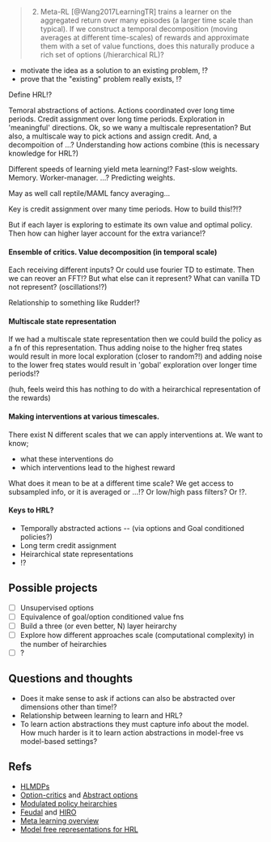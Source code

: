 > 2. Meta-RL [@Wang2017LearningTR] trains a learner on the aggregated return over many episodes (a larger time scale than typical). If we construct a temporal decomposition (moving averages at different time-scales) of rewards and approximate them with a set of value functions, does this naturally produce a rich set of options (/hierarchical RL)?

- motivate the idea as a solution to an existing problem,
!?
- prove that the "existing" problem really exists,
!?

Define HRL!?

Temoral abstractions of actions.
Actions coordinated over long time periods.
Credit assignment over long time periods.
Exploration in 'meaningful' directions.
Ok, so we wany a multiscale representation?
But also, a multiscale way to pick actions and assign credit.
And, a decompoition of ...?
Understanding how actions combine (this is necessary knowledge for HRL?)


Different speeds of learning yield meta learning!? Fast-slow weights. Memory. Worker-manager. ...? Predicting weights.

May as well call reptile/MAML fancy averaging...

Key is credit assignment over many time periods. How to build this!?!?

But if each layer is exploring to estimate its own value and optimal policy. Then how can higher layer account for the extra variance!?

#### Ensemble of critics. Value decomposition (in temporal scale)

Each receiving different inputs?
Or could use fourier TD to estimate. Then we can reover an FFT!?
But what else can it represent? What can vanilla TD not represent? (oscillations!?)

Relationship to something like Rudder!?

#### Multiscale state representation

If we had a multiscale state representation then we could build the policy as a fn of this representation.
Thus adding noise to the higher freq states would result in more local exploration (closer to random?!) and adding noise to the lower freq states would result in 'gobal' exploration over longer time periods!?

(huh, feels weird this has nothing to do with a heirarchical representation of the rewards)

#### Making interventions at various timescales.

There exist N different scales that we can apply interventions at. We want to know;
- what these interventions do
- which interventions lead to the highest reward

What does it mean to be at a different time scale? We get access to subsampled info, or it is averaged or ...!?
Or low/high pass filters? Or !?.



#### Keys to HRL?

- Temporally abstracted actions -- (via options and Goal conditioned policies?)
- Long term credit assignment
- Heirarchical state representations
- !?

## Possible projects

- [ ] Unsupervised options
- [ ] Equivalence of goal/option conditioned value fns
- [ ] Build a three (or even better, N) layer heirarchy
- [ ] Explore how different approaches scale (computational complexity) in the number of heirarchies
- [ ] ?

## Questions and thoughts

- Does it make sense to ask if actions can also be abstracted over dimensions other than time!?
- Relationship between learning to learn and HRL?
- To learn action abstractions they must capture info about the model. How much harder is it to learn action abstractions in model-free vs model-based settings?

## Refs

- [HLMDPs](https://arxiv.org/abs/1612.02757)
- [Option-critics](https://arxiv.org/abs/1609.05140) and [Abstract options](http://papers.nips.cc/paper/8243-learning-abstract-options.pdf)
- [Modulated policy heirarchies](https://arxiv.org/abs/1812.00025)
- [Feudal](https://arxiv.org/abs/1703.01161) and [HIRO](https://arxiv.org/abs/1805.08296)
- [Meta learning overview](https://lilianweng.github.io/lil-log/2018/11/30/meta-learning.html)
- [Model free representations for HRL](https://arxiv.org/abs/1810.10096)
